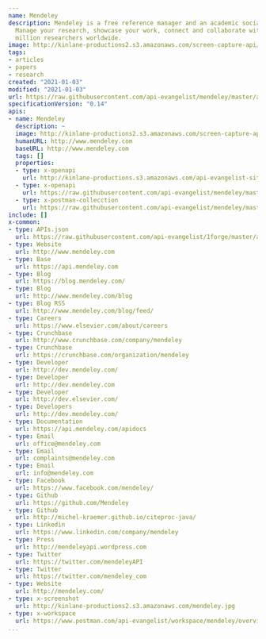 ```yaml
---
name: Mendeley
description: Mendeley is a free reference manager and an academic social network.
  Manage your research, showcase your work, connect and collaborate with over five
  million researchers worldwide.
image: http://kinlane-productions2.s3.amazonaws.com/screen-capture-api/436-mendeley.jpg
tags:
- articles
- papers
- research
created: "2021-01-03"
modified: "2021-01-03"
url: https://raw.githubusercontent.com/api-evangelist/mendeley/master/apis.json
specificationVersion: "0.14"
apis:
- name: Mendeley
  description: ~
  image: http://kinlane-productions2.s3.amazonaws.com/screen-capture-api/436-mendeley.jpg
  humanURL: http://www.mendeley.com
  baseURL: http://www.mendeley.com
  tags: []
  properties:
  - type: x-openapi
    url: http://kinlane-productions.s3.amazonaws.com/api-evangelist-site/company/openapis/api-mendeley-com.json
  - type: x-openapi
    url: https://raw.githubusercontent.com/api-evangelist/mendeley/master/api-mendeley-com-openapi.json
  - type: x-postman-collecction
    url: https://raw.githubusercontent.com/api-evangelist/mendeley/master/api-mendeley-com-postman-collection.json
include: []
x-common:
- type: APIs.json
  url: https://raw.githubusercontent.com/api-evangelist/1forge/master/apis.json
- type: Website
  url: http://www.mendeley.com
- type: Base
  url: https://api.mendeley.com
- type: Blog
  url: https://blog.mendeley.com/
- type: Blog
  url: http://www.mendeley.com/blog
- type: Blog RSS
  url: http://www.mendeley.com/blog/feed/
- type: Careers
  url: https://www.elsevier.com/about/careers
- type: Crunchbase
  url: http://www.crunchbase.com/company/mendeley
- type: Crunchbase
  url: https://crunchbase.com/organization/mendeley
- type: Developer
  url: http://dev.mendeley.com/
- type: Developer
  url: http://dev.mendeley.com
- type: Developer
  url: http://dev.elsevier.com/
- type: Developers
  url: http://dev.mendeley.com/
- type: Documentation
  url: https://api.mendeley.com/apidocs
- type: Email
  url: office@mendeley.com
- type: Email
  url: complaints@mendeley.com
- type: Email
  url: info@mendeley.com
- type: Facebook
  url: https://www.facebook.com/mendeley/
- type: Github
  url: https://github.com/Mendeley
- type: Github
  url: http://michel-kraemer.github.io/citeproc-java/
- type: Linkedin
  url: https://www.linkedin.com/company/mendeley
- type: Press
  url: http://mendeleyapi.wordpress.com
- type: Twitter
  url: https://twitter.com/mendeleyAPI
- type: Twitter
  url: https://twitter.com/mendeley_com
- type: Website
  url: http://mendeley.com/
- type: x-screenshot
  url: http://kinlane-productions2.s3.amazonaws.com/mendeley.jpg
- type: x-workspace
  url: https://www.postman.com/api-evangelist/workspace/mendeley/overview
...
```


